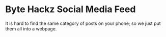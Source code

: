 # Byte Hackz Social Media Feed
It is hard to find the same category of posts on your phone; so we just put them all into a webpage.

